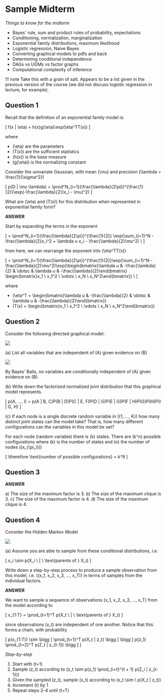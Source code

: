 # Sample Midterm

_Things to know for the midterm_

- Bayes' rule, sum and product rules of probability, expectations
- Conditioning, normalization, marginalization
- Exponential family distributions, maximum likelihood
- Logistic regression, Naive Bayes
- Converting graphical models to pdfs and back
- Determining conditional independence
- DAGs vs UGMs vs factor graphs
- Computational complexity of inference

!!! note
    Take this with a grain of salt. Appears to be a list given in the previous version of the course (we did not discuss logistic regression in lecture, for example).

## Question 1

Recall that the definition of an exponential family model is:

\[
f(x | \eta) = h(x)g(\eta)\exp(\eta^TT(x))
\]

where

- \(\eta\) are the parameters
- \(T(x)\) are the sufficient statistics
- \(h(x)\) is the base measure
- \(g(\eta)\) is the normalizing constant

Consider the univariate Gaussian, with mean \(\mu\) and precision \(\lambda = \frac{1}{\sigma^2}\)

\[
p(D | \mu \lambda) = \prod^N_{i=1}(\frac{\lambda}{2\pi})^{\frac{1}{2}}\exp(-\frac{\lambda}{2}(x_i - \mu)^2)
\]

What are \(\eta\) and \(T(x)\) for this distribution when represented in exponential family form?

__ANSWER__

Start by expanding the terms in the exponent

\[
= \prod^N_{i=1}(\frac{\lambda}{2\pi})^{\frac{1}{2}} \exp(\sum_{i=1}^N -\frac{\lambda}{2}x_i^2 + \lambda u x_i - \frac{\lambda}{2}\mu^2) \\
\]

from here, we can rearrange the exponent into \(\eta^TT(x)\)

\[
= \prod^N_{i=1}(\frac{\lambda}{2\pi})^{\frac{1}{2}}\exp(\sum_{i=1}^N - \frac{\lambda}{2}\mu^2)\exp(\begin{bmatrix}\lambda u & -\frac{\lambda}{2} & \dotsc & \lambda u & -\frac{\lambda}{2}\end{bmatrix} \begin{bmatrix}x_1 \\ x_1^2 \\ \vdots \\ x_N \\ x_N^2\end{bmatrix}) \\
\]

where

- \(\eta^T = \begin{bmatrix}\lambda u & -\frac{\lambda}{2} & \dotsc & \lambda u & -\frac{\lambda}{2}\end{bmatrix}\)
- \(T(x) = \begin{bmatrix}x_1 \\ x_1^2 \\ \vdots \\ x_N \\ x_N^2\end{bmatrix}\)

## Question 2

Consider the following directed graphical model:

![](img/sample_midterm_1.png)

(a) List all variables that are independent of \(A\) given evidence on \(B\)

![](img/sample_midterm_2.png)

By Bayes' Balls, no variables are conditionally independent of \(A\) given evidence on \(B\).

(b) Write down the factorized normalized joint distribution that this graphical model represents.

\[
p(A, ..., I) = p(A | B, C)P(B | D)P(C | E, F)P(D | G)P(E | G)P(F | H)P(G)P(H)P(I | G, H)
\]

(c) If each node is a single discrete random variable in \({1, ..., K}\) how many distinct joint states can the model take? That is, how many different configurations can the variables in this model be set?

For each node (random variable) there is \(k\) states. There are \(k^n\) possible configurations where \(k\) is the number of states and \(n\) the number of nodes (\(x_{\pi_i}\))

\[
\therefore \text{number of possible configurations} = k^9
\]

## Question 3

__ANSWER__

a) The size of the maximum factor is 3.
b) The size of the maximum clique is 3.
c) The size of the maximum factor is 4.
d) The size of the maximum clique is 4.

## Question 4

Consider the Hidden Markov Model

![](img/sample_midterm_4.png)

(a) Assume you are able to sample from these conditional distributions, i.e.

\[
x_i \sim p(X_i \ | \ \text{parents of } X_i)
\]

Write down a step-by-step process to produce a sample observation from this model, i.e. \((x_1, x_2, x_3, ..., x_T)\) in terms of samples from the individual factors.

__ANSWER__

We want to sample a sequence of observations \(x_1, x_2, x_3, ..., x_T\) from the model according to

\[
x_{1:T} = \prod_{t=1}^T p(X_t \ | \ \text{parents of } X_t)
\]

since observations \(x_t\) are independent of one another. Notice that this forms a chain, with probability

\[
p(x_{1:T}) \sim \bigg [ \prod_{t=1}^T p(X_t | z_t) \bigg ] \bigg [ p(z_1) \prod_{t=2}^T p(Z_t | z_{t-1}) \bigg ]
\]

_Step-by-step_

1. Start with \(t=1\)
2. Sample \(z_t\) according to \(z_t \sim p(z_1) \prod_{i=t}^{t + 1} p(Z_i | z_{i-1})\)
3. Given the sampled \(z_t\), sample \(x_t\) according to \(x_t \sim \ p(X_t | z_t)\)
4. Increment \(t\) by 1
5. Repeat steps 2-4 until \(t=T\)
